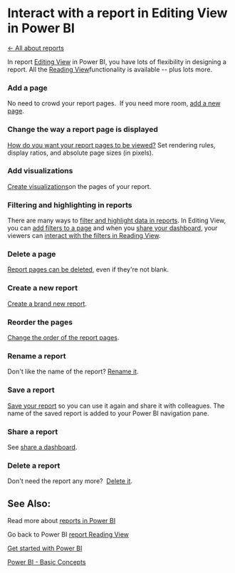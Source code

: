 <properties 
   pageTitle="Interact with a report in Editing View in Power BI"
   description="Interact with a report in Editing View in Power BI"
   services="powerbi" 
   documentationCenter="" 
   authors="pcw3187" 
   manager="mblythe" 
   editor=""
   tags=""/>
 
<tags
   ms.service="powerbi"
   ms.devlang="NA"
   ms.topic="article"
   ms.tgt_pltfrm="NA"
   ms.workload="powerbi"
   ms.date="10/14/2015"
   ms.author="v-pawrig"/>
# Interact with a report in Editing View in Power BI

[← All about reports](https://support.powerbi.com/knowledgebase/topics/65157-all-about-reports)

In report [Editing View](http://support.powerbi.com/knowledgebase/articles/439921-go-from-report-exploration-mode-to-edit-mode) in Power BI, you have lots of flexibility in designing a report. All the [Reading View](http://support.powerbi.com/knowledgebase/articles/445094-interact-with-a-report-in-reading-view)functionality is available -- plus lots more.


### Add a page

No need to crowd your report pages.  If you need more room, [add a new page](http://support.powerbi.com/knowledgebase/articles/474804-add-a-page-to-a-power-bi-report).


### Change the way a report page is displayed

[How do you want your report pages to be viewed?](https://support.powerbi.com/knowledgebase/articles/742155)  Set rendering rules, display ratios, and absolute page sizes (in pixels). 

### Add visualizations

[Create visualizations](http://support.powerbi.com/knowledgebase/articles/434821-visualizations-in-power-bi-reports)on the pages of your report.

### Filtering and highlighting in reports

There are many ways to [filter and highlight data in reports](http://support.powerbi.com/knowledgebase/articles/467092-about-filters-and-highlighting-in-reports). In Editing View, you can [add filters to a page](http://support.powerbi.com/knowledgebase/articles/464704-add-a-filter-to-a-report) and when you [share your dashboard](http://support.powerbi.com/knowledgebase/articles/431008-share-a-dashboard), your viewers can [interact with the filters in Reading View](http://support.powerbi.com/knowledgebase/articles/445094-interact-with-a-report-in-reading-view).

### Delete a page

[Report pages can be deleted](http://support.powerbi.com/knowledgebase/articles/474805-delete-a-page-from-a-power-bi-reportnew), even if they're not blank.

### Create a new report

[Create a brand new report](http://support.powerbi.com/knowledgebase/articles/475616-create-a-new-power-bi-report).

### Reorder the pages

[Change the order of the report pages](http://support.powerbi.com/knowledgebase/articles/475186-reorder-pages-in-a-report).

### Rename a report

Don't like the name of the report? [Rename it](https://support.powerbi.com/knowledgebase/articles/474347). 

### Save a report

[Save your report](http://support.powerbi.com/knowledgebase/articles/444112-save-a-report) so you can use it again and share it with colleagues. The name of the saved report is added to your Power BI navigation pane.

### Share a report

See [share a dashboard](http://support.powerbi.com/knowledgebase/articles/431008-share-a-dashboard).

### Delete a report

Don't need the report any more?  [Delete it](http://support.powerbi.com/knowledgebase/articles/474346-delete-a-report).


## See Also:

Read more about [reports in Power BI](http://support.powerbi.com/knowledgebase/articles/425684-reports-in-power-bi)

Go back to Power BI [report Reading View](https://support.powerbi.com/knowledgebase/articles/445094)

[Get started with Power BI](http://support.powerbi.com/knowledgebase/articles/430814-get-started-with-power-bi)

[Power BI - Basic Concepts](http://support.powerbi.com/knowledgebase/articles/487029-power-bi-preview-basic-concepts)﻿


